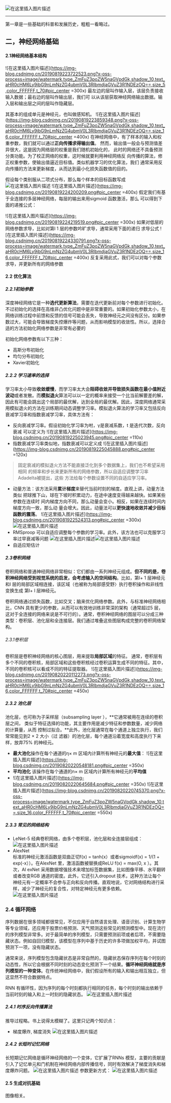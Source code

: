 ﻿
![在这里插入图片描述](https://img-blog.csdnimg.cn/20190819230818482.png?x-oss-process=image/watermark,type_ZmFuZ3poZW5naGVpdGk,shadow_10,text_aHR0cHM6Ly9ibG9nLmNzZG4ubmV0L3RlbmdjaGVuZ3R1NDEzOQ==,size_16,color_FFFFFF,t_70)

---------------------------

第一章是一些基础的科普和发展历史，粗粗一看略过。

## 二，神经网络基础
#### 2.1神经网络基本结构
![在这里插入图片描述](https://img-blog.csdnimg.cn/20190819223722523.png?x-oss-process=image/watermark,type_ZmFuZ3poZW5naGVpdGk,shadow_10,text_aHR0cHM6Ly9ibG9nLmNzZG4ubmV0L3RlbmdjaGVuZ3R1NDEzOQ==,size_5,color_FFFFFF,t_70#pic_center =300x)
最左边的层叫作输入层，该层负责接收输入数据；最右边的层叫作输出层，我们可
以从该层获取神经网络输出数据。输入层和输出层之间的层叫作隐藏层。

其基本的组成单元是神经元，也叫做感知机。
![在这里插入图片描述](https://img-blog.csdnimg.cn/20190819223859348.png?x-oss-process=image/watermark,type_ZmFuZ3poZW5naGVpdGk,shadow_10,text_aHR0cHM6Ly9ibG9nLmNzZG4ubmV0L3RlbmdjaGVuZ3R1NDEzOQ==,size_16,color_FFFFFF,t_70#pic_center =400x)
在神经网络中，有了样本的输入和权重参数，我们就可以通过**正向传播求得输出值**。
然而，输出值一般会与预测值差异很大，这是因为网络层的权重是我们随机初始化的，
此时的网络还不具备预测分类功能。为了校正网络的权重，这时候就要利用神经网络反
向传播的算法，修正权重参数，使输出值逼近目标值。类似机器学习的优化算法，我们
通常采用反向传播的方法来更新梯度，从而达到最小化损失函数值的目的。

假设每个类别服从二项式分布，那么每个样本的目标函数写成
![在这里插入图片描述](https://img-blog.csdnimg.cn/20190819224133718.png)
![在这里插入图片描述](https://img-blog.csdnimg.cn/20190819224200209.png#pic_center =400x)
假定我们有基于全连接的多层神经网络，每层的输出来用sigmoid 函数激活，那么
可以得到下面的递推公式：

![在这里插入图片描述](https://img-blog.csdnimg.cn/20190819224219519.png#pic_center =300x)
如果对低层的网络参数求导，比如对第l 1 层的参数吟旷求导，通常采用下面的递归
求导公式
![在这里插入图片描述](https://img-blog.csdnimg.cn/20190819224330791.png?x-oss-process=image/watermark,type_ZmFuZ3poZW5naGVpdGk,shadow_10,text_aHR0cHM6Ly9ibG9nLmNzZG4ubmV0L3RlbmdjaGVuZ3R1NDEzOQ==,size_16,color_FFFFFF,t_70#pic_center =400x)
反复采用此式，我们可以对每个参数求导，并更新所有的网络参数

#### 2.2 优化算法
##### 2.2.1初始参数

深度神经网络它是一种**选代更新算法**，需要在迭代更新前对每个参数进行初始化。不过初始化的选择在高维非凸优化问题中是非常重要的。如果初始化参数太小，在网络训练过程中前馈和反馈的信号可能会丢失，导致神经元之间没有区分。如果参数过大，可能会导致梯度失控爆炸等问题，从而影响模型的收敛性。所以，选择合适的方法初始化网络参数是非常有必要的

初始化网络参数有以下三种：

 - 高斯分布初始化
 -  均匀分布初始化
 - Xavier初始化

##### 2.2.2 学习速率的选择

学习率太小导致**收敛缓慢**，而学习率太大会**阻碍收敛并导致损失函数在最小值附近波动**或者发散。而**模拟退火**算法可以以一定的概率来接受一个比当前解要差的解，因此有可能会跳出这个局部的最优解，达到全局的最优解。因此，深度网络通常采用模拟退火的方法在训练期间动态调整学习率。模拟退火算法的学习率又包括反向衰减学习率和指数衰减学习率，具体方法有：

- 反向衰减学习率。假设初始化学习率为咐，γ是衰减系数，t 是迭代次数，反向衰减
可以定义为
![在这里插入图片描述](https://img-blog.csdnimg.cn/20190819225023945.png#pic_center =110x)
- 指数衰减学习率类似地，指数衰减可以定义成
![在这里插入图片描述](https://img-blog.csdnimg.cn/20190819225045888.png#pic_center =120x)

> 固定衰减的模拟退火方法不能直接泛化到多个数据集上，我们也不希望采用相同 的频率和步长来更新所有的网络参数，所以自适应调整学习率Adadelta被提出，这些 方法给每个参数设置不同的自适应学习率。

- 动量方法：该方法采用**累计梯度**来替代当前时刻的梯度。直观上讲，动量方法类似
把球推下山，球在下坡时积累动力，在途中速度变得越来越快。如果某些参数在连续时
间内梯度方向不同，那么动量会变小。相反，如果在连续时间内梯度方向一致，那么动
量会增大。因此，动量法可以**更快速地收敛并减少目标函数的震荡**。
![在这里插入图片描述](https://img-blog.csdnimg.cn/2019081922524313.png#pic_center =300x)
![在这里插入图片描述](https://img-blog.csdnimg.cn/20190819225300348.png?x-oss-process=image/watermark,type_ZmFuZ3poZW5naGVpdGk,shadow_10,text_aHR0cHM6Ly9ibG9nLmNzZG4ubmV0L3RlbmdjaGVuZ3R1NDEzOQ==,size_16,color_FFFFFF,t_70)
- RMSproop 可以自适应调整每个参数的学习率。此外，该方法也可以克服学习率过早衰减等问题 ![在这里插入图片描述](https://img-blog.csdnimg.cn/20190819225338501.png)![在这里插入图片描述](https://img-blog.csdnimg.cn/20190819225402292.png)
- 自适应矩估计

##### 2.3卷积网络
卷积网络和普通神经网络非常相似：它们都由一系列神经元组成。**但不同的是，卷
积神经网络受到视觉系统的启发，会考虑输入的空间结构**。比如，第l+ 1 层神经元和l
层的局部区域相连接，该区域（也被称为局部感受野〉执行卷积操作和非线性变换生成
第l+ l 层神经元。

卷积网络通过损失函数，比如交叉；脑来优化网络参数。此外，与标准神经网络相比，CNN 具有更少的参数，从而可以有效地训练非常深的架构（通常超过5 层，这对于全连接的网络来说是不可行的）。通常，卷积神经网络的图层可以分成三种类型：卷积层、池化层和全连接层。我们通过堆叠这些图层构成完整的卷积网络架构。

###### 2.3.1卷积层
卷积层是卷积神经网络的核心图层，用来提取**局部区域**的特征。
通常，卷积层有多个不同的卷积核，局部区域和这些卷积核经过卷积运算生成不同的特征。其中，不同的卷积核可以看成不同的特征提取器。
![在这里插入图片描述](https://img-blog.csdnimg.cn/20190820220112273.png?x-oss-process=image/watermark,type_ZmFuZ3poZW5naGVpdGk,shadow_10,text_aHR0cHM6Ly9ibG9nLmNzZG4ubmV0L3RlbmdjaGVuZ3R1NDEzOQ==,size_16,color_FFFFFF,t_70#pic_center =450x)
##### 2.3.2 池化层
池化层，也可称为子采样层（subsampling layer ），**它通常被用在连续的卷积层之间，
类似于特征选择的功能，其主要作用是减少特征和参数数量，减少网络的计算量，从而
控制过拟合。**此外，池化层通常在每个通道上独立执行，我们常常能见到2 × 2 大小（过
滤器）的池化层，每个通道沿着宽度和高度执行下来样，放弃75% 的神经元。

- **最大池化**操作在每个通道的η× m 区域内计算所有神经元的**最大值**：
![在这里插入图片描述](https://img-blog.csdnimg.cn/20190820220548181.png#pic_center =350x)
- **平均池化** 该操作在每个通道的n× m 区域内计算所有神经元的**平均值**
- ![在这里插入图片描述](https://img-blog.csdnimg.cn/20190820220645684.png#pic_center =350x)
![在这里插入图片描述](https://img-blog.csdnimg.cn/20190820220745370.png?x-oss-process=image/watermark,type_ZmFuZ3poZW5naGVpdGk,shadow_10,text_aHR0cHM6Ly9ibG9nLmNzZG4ubmV0L3RlbmdjaGVuZ3R1NDEzOQ==,size_16,color_FFFFFF,t_70#pic_center =550x)
##### 2.3.3 常见的网络结构
- LeNet-5 经典卷积网络，由多个卷积层，池化层和全连接层组成：
![在这里插入图片描述](https://img-blog.csdnimg.cn/20190820230632254.png?x-oss-process=image/watermark,type_ZmFuZ3poZW5naGVpdGk,shadow_10,text_aHR0cHM6Ly9ibG9nLmNzZG4ubmV0L3RlbmdjaGVuZ3R1NDEzOQ==,size_16,color_FFFFFF,t_70)
- AlexNet  
标准的神经元激活函数是双曲正切f(x) = tanh(x）或者sigmoidf(x) = 1/(1 + exp(-x））。在AlexNet 里，激活函数被替换成ReLU f(x) = max(O, x ）。其次，Al exNet 采用数据增强技术来增加标签数据集，比如图像平移、水平翻转或者改变RGB 通道的密度。此外，它还引入dropout 技术，这种方法让每个神经元有一定概率不会参与正向和反向传播。直观地说，它对网络结构进行采样，减少了神经元的复合性，对特定神经元有更多依赖。
![在这里插入图片描述](https://img-blog.csdnimg.cn/20190820230923526.png?x-oss-process=image/watermark,type_ZmFuZ3poZW5naGVpdGk,shadow_10,text_aHR0cHM6Ly9ibG9nLmNzZG4ubmV0L3RlbmdjaGVuZ3R1NDEzOQ==,size_16,color_FFFFFF,t_70)
### 2.4 循环网络
序列数据在很多领域都很常见，不仅应用于自然语言处理、语音识别、计算生物学等专业领域，还应用于股票价格预测、天气预测这些常见的预测模型中。现在流行的序列模型非常多。对于最简单的序列模型，只需要预测前项或者后项，不需要隐藏状态。例如自回归模型，该模型在序列中基于历史的许多项做加权平均，并试图预测下一项，没有隐藏状态。

通常来说，序列模型包含隐藏状态是非常自然的，隐藏状态保存序列在每个时刻的动态性，所以它会根据不同时刻的动态变化预测下一个结果。**循环神经网络就是序列模型的一种变体**。在传统神经网络中，我们假设所有的输入和输出相互独立，但这显然不符合数据特点。

RNN 有循环性，因为序列的每个时刻都执行相同的任务，每个时刻的输出依赖于当前时刻的输入和上一时刻的隐藏状态。
![在这里插入图片描述](https://img-blog.csdnimg.cn/20190821190139473.png?x-oss-process=image/watermark,type_ZmFuZ3poZW5naGVpdGk,shadow_10,text_aHR0cHM6Ly9ibG9nLmNzZG4ubmV0L3RlbmdjaGVuZ3R1NDEzOQ==,size_16,color_FFFFFF,t_70)
##### 2.4.1 时序反向传播算法
推导过程略。书上说得太模糊了。这里只记两个知识点：
 
 - 梯度爆炸, 梯度消失
![在这里插入图片描述](https://img-blog.csdnimg.cn/20190821190450283.png?x-oss-process=image/watermark,type_ZmFuZ3poZW5naGVpdGk,shadow_10,text_aHR0cHM6Ly9ibG9nLmNzZG4ubmV0L3RlbmdjaGVuZ3R1NDEzOQ==,size_16,color_FFFFFF,t_70)

##### 2.4.2 长短时记忆网络
长短期记忆网络是循环神经网络的一个变体，它扩展了RNNs 模型，主要的贡献是引入了记忆单元和门机制在神经网络内部传播信号，同时有效解决了梯度消失和梯度爆炸问题。
![在这里插入图片描述](https://img-blog.csdnimg.cn/2019082119065246.png?x-oss-process=image/watermark,type_ZmFuZ3poZW5naGVpdGk,shadow_10,text_aHR0cHM6Ly9ibG9nLmNzZG4ubmV0L3RlbmdjaGVuZ3R1NDEzOQ==,size_16,color_FFFFFF,t_70)
参数更新方式：
![在这里插入图片描述](https://img-blog.csdnimg.cn/20190821190726637.png?x-oss-process=image/watermark,type_ZmFuZ3poZW5naGVpdGk,shadow_10,text_aHR0cHM6Ly9ibG9nLmNzZG4ubmV0L3RlbmdjaGVuZ3R1NDEzOQ==,size_16,color_FFFFFF,t_70)
#### 2.5 生成对抗基础
图像相关。
 


